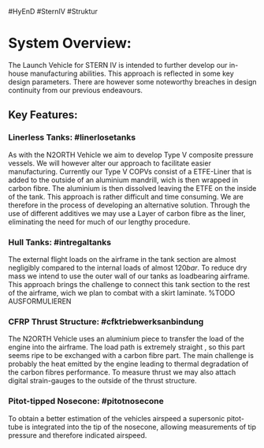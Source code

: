 #HyEnD #SternIV #Struktur 

# System Overview:

The Launch Vehicle for STERN IV is intended to further develop our in-house manufacturing abilities. This approach is reflected in some key design parameters. There are however some noteworthy breaches in design continuity from our previous endeavours.

## Key Features:

### Linerless Tanks: #linerlosetanks

As with the N2ORTH Vehicle we aim to develop Type V composite pressure vessels. We will however alter our approach to facilitate easier manufacturing. Currently our Type V COPVs consist of a ETFE-Liner that is added to the outside of an aluminium mandrill, wich is then wrapped in carbon fibre. The aluminium is then dissolved leaving the ETFE on the inside of the tank. This approach is rather difficult and time consuming. We are therefore in the process of developing an alternative solution. Through the use of different additives we may use a Layer of carbon fibre as the liner, eliminating the need for much of our lengthy procedure. 

### Hull Tanks: #intregaltanks

The external flight loads on the airframe in the tank section are almost negligibly compared to the internal loads of almost $120bar$. To reduce dry mass we intend to use the outer wall of our tanks as loadbearing airframe. This approach brings the challenge to connect this tank section to the rest of the airframe, wich we plan to combat with a skirt laminate. %TODO AUSFORMULIEREN

### CFRP Thrust Structure: #cfktriebwerksanbindung

The N2ORTH Vehicle uses an aluminium piece to transfer the load of the engine into the airframe. The load path is extremely straight , so this part seems ripe to be exchanged with a carbon fibre part. The main challenge is probably the heat emitted by the engine leading to thermal degradation of the carbon fibres performance. To measure thrust we may also attach digital strain-gauges to the outside of the thrust structure.

### Pitot-tipped Nosecone: #pitotnosecone

To obtain a better estimation of the vehicles airspeed a supersonic pitot-tube is integrated into the tip of the nosecone, allowing measurements of tip pressure and therefore indicated airspeed.